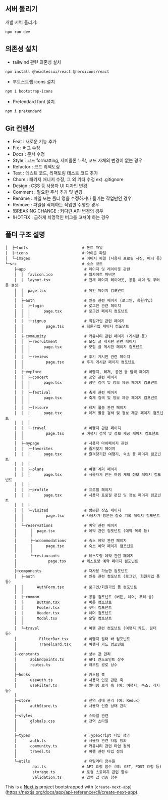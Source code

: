 ## 서버 돌리기

개발 서버 돌리기:

```bash
npm run dev
```

## 의존성 설치

- tailwind 관련 의존성 설치
```bash
npm install @headlessui/react @heroicons/react
```
  
- 부트스트랩 icons 설치
```bash
npm i bootstrap-icons
```
    
- Pretendard font 설치
```bash
npm i pretendard
```
  
## Git 컨벤션
- Feat : 새로운 기능 추가
- Fix : 버그 수정
- Docs : 문서 수정
- Style : 코드 formatting, 세미콜론 누락, 코드 자체의 변경이 없는 경우
- Refactor : 코드 리팩토링
- Test : 테스트 코드, 리팩토링 테스트 코드 추가
- Chore : 패키지 매니저 수정, 그 외 기타 수정 ex) .gitignore
- Design : CSS 등 사용자 UI 디자인 변경
- Comment : 필요한 주석 추가 및 변경
- Rename : 파일 또는 폴더 명을 수정하거나 옮기는 작업만인 경우
- Remove : 파일을 삭제하는 작업만 수행한 경우
- !BREAKING CHANGE : 커다란 API 변경의 경우
- !HOTFIX : 급하게 치명적인 버그를 고쳐야 하는 경우

## 폴더 구조 설명

```├─public # 정적 파일 (이미지, 아이콘, 폰트 등)
│  ├─fonts                        # 폰트 파일
│  ├─icons                        # 아이콘 파일
│  └─images                       # 이미지 파일 (사용자 프로필 사진, 배너 등)
└─src                             # 소스 코드
    ├─app                          # 페이지 및 레이아웃 관련
    │  │  favicon.ico              # 웹사이트 파비콘
    │  │  layout.tsx               # 전체 페이지 레이아웃, 공통 헤더 및 푸터 등 설정
    │  │  page.tsx                 # 메인 페이지 컴포넌트
    │  │
    │  ├─auth                      # 인증 관련 페이지 (로그인, 회원가입)
    │  │  ├─login                  # 로그인 관련 페이지
    │  │  │      page.tsx          # 로그인 페이지 컴포넌트
    │  │  │
    │  │  └─signup                 # 회원가입 관련 페이지
    │  │          page.tsx        # 회원가입 페이지 컴포넌트
    │  │
    │  ├─community                 # 커뮤니티 관련 페이지 (게시판 등)
    │  │  ├─recruitment            # 모집 글 게시판 관련 페이지
    │  │  │      page.tsx          # 모집 글 게시판 페이지 컴포넌트
    │  │  │
    │  │  └─reviews                # 후기 게시판 관련 페이지
    │  │          page.tsx        # 후기 게시판 페이지 컴포넌트
    │  │
    │  ├─explore                   # 여행지, 레저, 공연 등 탐색 페이지
    │  │  ├─concert                # 공연 관련 페이지
    │  │  │      page.tsx          # 공연 검색 및 정보 제공 페이지 컴포넌트
    │  │  │
    │  │  ├─festival               # 축제 관련 페이지
    │  │  │      page.tsx          # 축제 검색 및 정보 제공 페이지 컴포넌트
    │  │  │
    │  │  ├─leisure                # 레저 활동 관련 페이지
    │  │  │      page.tsx          # 레저 활동 검색 및 정보 제공 페이지 컴포넌트
    │  │  │
    │  │  └─travel                 # 여행지 관련 페이지
    │  │          page.tsx        # 여행지 검색 및 정보 제공 페이지 컴포넌트
    │  │
    │  ├─mypage                    # 사용자 마이페이지 관련
    │  │  ├─favorites              # 즐겨찾기 페이지
    │  │  │      page.tsx          # 즐겨찾기한 여행지, 숙소 등 페이지 컴포넌트
    │  │  │
    │  │  ├─plans                  # 여행 계획 페이지
    │  │  │      page.tsx          # 사용자가 만든 여행 계획 정보 페이지 컴포넌트
    │  │  │
    │  │  ├─profile                # 프로필 페이지
    │  │  │      page.tsx          # 사용자 프로필 편집 및 정보 페이지 컴포넌트
    │  │  │
    │  │  └─visited                # 방문한 장소 페이지
    │  │          page.tsx        # 사용자가 방문한 장소 기록 페이지 컴포넌트
    │  │
    │  └─reservations              # 예약 관련 페이지
    │      │  page.tsx             # 예약 관련 컴포넌트 (예약 목록 등)
    │      │
    │      ├─accommodations        # 숙소 예약 관련 페이지
    │      │      page.tsx         # 숙소 예약 페이지 컴포넌트
    │      │
    │      └─restaurants           # 레스토랑 예약 관련 페이지
    │              page.tsx       # 레스토랑 예약 페이지 컴포넌트
    │
    ├─components                   # 재사용 가능한 컴포넌트
    │  ├─auth                      # 인증 관련 컴포넌트 (로그인, 회원가입 폼 등)
    │  │      AuthForm.tsx         # 로그인/회원가입 폼 컴포넌트
    │  │
    │  ├─common                    # 공통 컴포넌트 (버튼, 헤더, 푸터 등)
    │  │      Button.tsx           # 버튼 컴포넌트
    │  │      Footer.tsx           # 푸터 컴포넌트
    │  │      Header.tsx           # 헤더 컴포넌트
    │  │      Modal.tsx            # 모달 컴포넌트
    │  │
    │  └─travel                    # 여행 관련 컴포넌트 (여행지 카드, 필터 등)
    │          FilterBar.tsx       # 여행지 필터 바 컴포넌트
    │          TravelCard.tsx      # 여행지 카드 컴포넌트
    │
    ├─constants                    # 상수 값 관리
    │      apiEndpoints.ts         # API 엔드포인트 상수
    │      routes.ts               # 라우트 경로 상수
    │
    ├─hooks                        # 커스텀 훅
    │      useAuth.ts              # 사용자 인증 관련 훅
    │      useFilter.ts            # 필터링 로직 훅 (예: 여행지, 숙소, 레저 등)
    │
    ├─store                        # 전역 상태 관리 (예: Redux)
    │      authStore.ts            # 사용자 인증 상태 관리
    │
    ├─styles                       # 스타일 관련
    │      globals.css             # 전역 스타일
    │
    │
    ├─types                        # TypeScript 타입 정의
    │      auth.ts                 # 사용자 관련 타입 정의
    │      community.ts            # 커뮤니티 관련 타입 정의
    │      travel.ts               # 여행 관련 타입 정의
    │
    └─utils                        # 유틸리티 함수들
            api.ts                # API 요청 함수 (예: GET, POST 요청 등)
            storage.ts            # 로컬 스토리지 관련 함수
            validation.ts         # 입력 값 검증 함수
```


This is a [Next.js](https://nextjs.org) project bootstrapped with [`create-next-app`] (https://nextjs.org/docs/app/api-reference/cli/create-next-app).